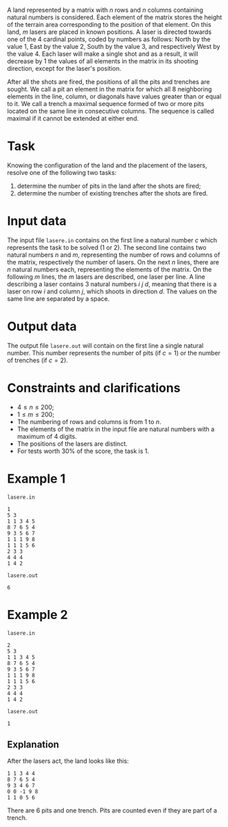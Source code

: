
A land represented by a matrix with $n$ rows and $n$ columns containing natural numbers is considered. Each element of the matrix stores the height of the terrain area corresponding to the position of that element. On this land, $m$ lasers are placed in known positions. A laser is directed towards one of the $4$ cardinal points, coded by numbers as follows: North by the value $1$, East by the value $2$, South by the value $3$, and respectively West by the value $4$. Each laser will make a single shot and as a result, it will decrease by $1$ the values of all elements in the matrix in its shooting direction, except for the laser's position.

After all the shots are fired, the positions of all the pits and trenches are sought. We call a pit an element in the matrix for which all $8$ neighboring elements in the line, column, or diagonals have values greater than or equal to it. We call a trench a maximal sequence formed of two or more pits located on the same line in consecutive columns. The sequence is called maximal if it cannot be extended at either end.

# Task

Knowing the configuration of the land and the placement of the lasers, resolve one of the following two tasks:
1. determine the number of pits in the land after the shots are fired;
2. determine the number of existing trenches after the shots are fired.

# Input data

The input file `lasere.in` contains on the first line a natural number $c$ which represents the task to be solved ($1$ or $2$). The second line contains two natural numbers $n$ and $m$, representing the number of rows and columns of the matrix, respectively the number of lasers. On the next $n$ lines, there are $n$ natural numbers each, representing the elements of the matrix. On the following $m$ lines, the $m$ lasers are described, one laser per line. A line describing a laser contains $3$ natural numbers $i \ j \ d$, meaning that there is a laser on row $i$ and column $j$, which shoots in direction $d$. The values on the same line are separated by a space.

# Output data

The output file `lasere.out` will contain on the first line a single natural number. This number represents the number of pits (if $c=1$) or the number of trenches (if $c=2$).

# Constraints and clarifications

* $4 \leq n \leq 200$;
* $1 \leq m \leq 200$;
* The numbering of rows and columns is from $1$ to $n$.
* The elements of the matrix in the input file are natural numbers with a maximum of $4$ digits.
* The positions of the lasers are distinct.
* For tests worth $30\%$ of the score, the task is $1$.

# Example 1

`lasere.in`
```
1
5 3
1 1 3 4 5
8 7 6 5 4
9 3 5 6 7
1 1 1 9 8
1 1 1 5 6
2 3 3
4 4 4
1 4 2
```

`lasere.out`
```
6
```

# Example 2

`lasere.in`
```
2
5 3
1 1 3 4 5
8 7 6 5 4
9 3 5 6 7
1 1 1 9 8
1 1 1 5 6
2 3 3
4 4 4
1 4 2
```

`lasere.out`
```
1
```

## Explanation

After the lasers act, the land looks like this:
```
1 1 3 4 4
8 7 6 5 4
9 3 4 6 7
0 0 -1 9 8
1 1 0 5 6
```
There are $6$ pits and one trench. Pits are counted even if they are part of a trench.
